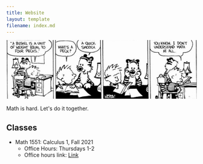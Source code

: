 ```yaml
---
title: Website
layout: template
filename: index.md
---
```


<img src="artifacts/calvinmath.png">

<p class="light-blue">Math is hard. Let's do it together.</p>

## Classes

- Math 1551: Calculus 1, Fall 2021
  - Office Hours: Thursdays 1-2
  - Office hours link: <a href="https://bluejeans.com/4639550029">Link</a>

<br/>